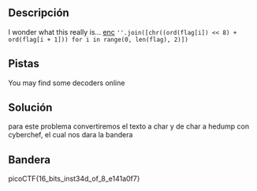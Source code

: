 ## Descripción
I wonder what this really is... [enc](https://mercury.picoctf.net/static/e47483f88b12f2ab0c46315afc12f64d/enc) `''.join([chr((ord(flag[i]) << 8) + ord(flag[i + 1])) for i in range(0, len(flag), 2)])`
## Pistas 
You may find some decoders online
## Solución
para este problema convertiremos el texto a char y de char a hedump con cyberchef, el cual nos dara la bandera
## Bandera
picoCTF{16_bits_inst34d_of_8_e141a0f7}